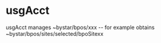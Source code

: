 # usgAcct
usgAcct manages ~bystar/bpos/xxx -- for example  obtains ~bystar/bpos/sites/selected/bpoSitexx
